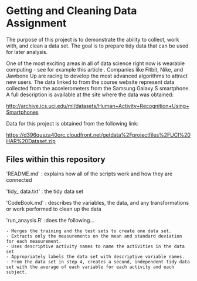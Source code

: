 # Getting and Cleaning Data Assignment

The purpose of this project is to demonstrate the ability to collect, work with, and clean a data set. The goal is to prepare tidy data that can be used for later analysis. 

One of the most exciting areas in all of data science right now is wearable computing - see for example this article . Companies like Fitbit, Nike, and Jawbone Up are racing to develop the most advanced algorithms to attract new users. The data linked to from the course website represent data collected from the accelerometers from the Samsung Galaxy S smartphone. A full description is available at the site where the data was obtained:

http://archive.ics.uci.edu/ml/datasets/Human+Activity+Recognition+Using+Smartphones 

Data for this project is obtained from the following link:

 https://d396qusza40orc.cloudfront.net/getdata%2Fprojectfiles%2FUCI%20HAR%20Dataset.zip  
 
 
## Files within this repository

'README.md' : explains how all of the scripts work and how they are connected

'tidy_ data.txt' : the tidy data set 

'CodeBook.md' : describes the variables, the data, and any transformations or work performed to clean up the data

'run_anaysis.R' :does the following...

    - Merges the training and the test sets to create one data set.
    - Extracts only the measurements on the mean and standard deviation for each measurement. 
    - Uses descriptive activity names to name the activities in the data set
    - Appropriately labels the data set with descriptive variable names. 
    - From the data set in step 4, creates a second, independent tidy data set with the average of each variable for each activity and each subject.

